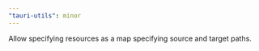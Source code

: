 ```yaml
---
"tauri-utils": minor
---
```


Allow specifying resources as a map specifying source and target paths.
